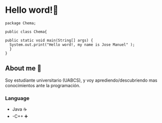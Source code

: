 
# Hello word!👋

~~~ Esto es una prueba
package Chema;

public class Chema{

public static void main(String[] args) {
  System.out.print("Hello word!, my name is Jose Manuel" );
  }
}
~~~

## About me 💬
Soy estudiante universitario (UABCS), y voy aprediendo/descubriendo mas conocimientos ante la programación.
### Language
- Java ☕
- -C++ ➕


<!--
**RespawnPoppa/RespawnPoppa** is a ✨ _special_ ✨ repository because its `README.md` (this file) appears on your GitHub profile.

Here are some ideas to get you started:

- 🔭 I’m currently working on ...
- 🌱 I’m currently learning ...
- 👯 I’m looking to collaborate on ...
- 🤔 I’m looking for help with ...
- 💬 Ask me about ...
- 📫 How to reach me: ...
- 😄 Pronouns: ...
- ⚡ Fun fact: ...
-->
